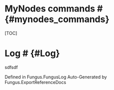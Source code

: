 # MyNodes commands # {#mynodes_commands}

[TOC]
# Log # {#Log}
sdfsdf

Defined in Fungus.FungusLog
Auto-Generated by Fungus.ExportReferenceDocs